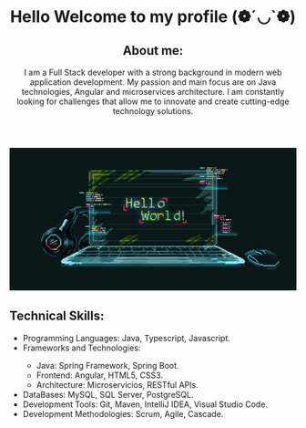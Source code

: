 <meta charset="UTF-8">
<meta name="viewport" content="width=device-width, initial-scale=1.0">
<link rel="stylesheet" href="style.css">
<link href="https://cdn.jsdelivr.net/npm/bootstrap@5.0.2/dist/css/bootstrap.min.css" rel="stylesheet" integrity="sha384-EVSTQN3/azprG1Anm3QDgpJLIm9Nao0Yz1ztcQTwFspd3yD65VohhpuuCOmLASjC" crossorigin="anonymous">

<body>
    <style>
        .objetfitcover>img {
            width: 650px;
            height: 300px;
            object-fit: cover;
        }
    </style>
    <header>
        <h1>Hello Welcome to my profile (❁´◡`❁)</h1>
        <h2>About me:</h2>
        <p>
            I am a Full Stack developer with a strong background in modern web application development. My passion and
            main
            focus are on Java technologies, Angular and microservices architecture. I am constantly looking for
            challenges
            that allow me to innovate and create cutting-edge technology solutions.
        </p>
    </header>
    <div class="col-sm-4 objetfitcover">
        <img style="height: 250px;" src="holamundo.gif" alt="Foto de presentación">
    </div>
    <h2>Technical Skills:</h2>
    <ul>
        <li>Programming Languages: Java, Typescript, Javascript.</li>
        <li>Frameworks and Technologies:</li>
        <ul>
            <li>Java: Spring Framework, Spring Boot.</li>
            <li>Frontend: Angular, HTML5, CSS3.</li>
            <li>Architecture: Microservicios, RESTful APIs.</li>
        </ul>
        <li>DataBases: MySQL, SQL Server, PostgreSQL.</li>
        <li>Development Tools: Git, Maven, IntelliJ IDEA, Visual Studio Code.</li>
        <li>Development Methodologies: Scrum, Agile, Cascade.</li>
    </ul>
</body>
